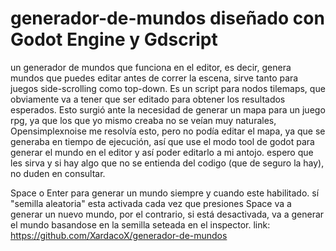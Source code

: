 # generador-de-mundos diseñado con Godot Engine y Gdscript

un generador de mundos que funciona en el editor, es decir, genera mundos que puedes editar antes de correr la escena, sirve tanto para juegos side-scrolling como top-down. Es un script para nodos tilemaps, que obviamente va a tener que ser editado para obtener los resultados esperados.
Esto surgió ante la necesidad de generar un mapa para un juego rpg, ya que los que yo mismo creaba no se veían muy naturales, Opensimplexnoise me resolvía esto, pero no podía editar el mapa, ya que se generaba en tiempo de ejecución, así que use el modo tool de godot para generar el mundo en el editor y así poder editarlo a mi antojo. espero que les sirva y si hay algo que no se entienda del codigo (que de seguro la hay), no duden en consultar.

Space o Enter para generar un mundo siempre y cuando este habilitado.
sí "semilla aleatoria" esta activada cada vez que presiones Space va a generar un nuevo mundo, por el contrario, si está desactivada, va a generar el mundo basandose en la semilla seteada en el inspector.
link: https://github.com/XardacoX/generador-de-mundos
